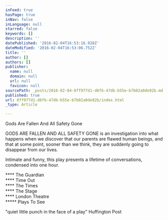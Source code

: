 ```yaml
---
inFeed: true
hasPage: true
inNav: false
inLanguage: null
starred: false
keywords: []
description: ''
datePublished: '2016-02-04T16:53:16.928Z'
dateModified: '2016-02-04T16:53:06.752Z'
title: ''
author: []
authors: []
publisher:
  name: null
  domain: null
  url: null
  favicon: null
sourcePath: _posts/2016-02-04-0ff977d1-d6fb-47db-b55e-b7b02a0de92b.md
published: true
url: 0ff977d1-d6fb-47db-b55e-b7b02a0de92b/index.html
_type: Article

---
```

Gods Are Fallen And All Safety Gone

GODS ARE FALLEN AND ALL SAFETY GONE is an investigation into what 
happens when we discover that our parents are flawed human beings, and 
that at some point, sooner than we think, they are suddenly going to 
disappear from our lives. 

Intimate and funny, this play presents a lifetime of conversations, condensed into one hour.

\*\*\*\* The Guardian  
\*\*\*\* Time Out   
\*\*\*\* The Times  
\*\*\*\* The Stage  
\*\*\*\* London Theatre  
\*\*\*\*\* Plays To See

"quiet little punch in the face of a play" Huffington Post